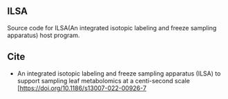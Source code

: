 ## ILSA
Source code for ILSA(An integrated isotopic labeling and freeze sampling apparatus) host program.

## Cite
- An integrated isotopic labeling and freeze sampling apparatus (ILSA) to support sampling leaf metabolomics at a centi-second scale [https://doi.org/10.1186/s13007-022-00926-7
